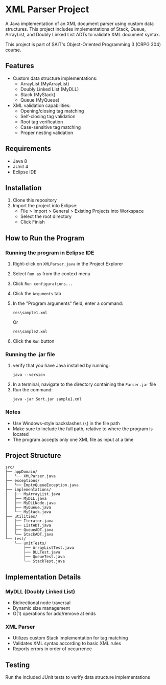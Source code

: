 # XML Parser Project

A Java implementation of an XML document parser using custom data structures. This project includes implementations of Stack, Queue, ArrayList, and Doubly Linked List ADTs to validate XML document syntax.

This project is part of SAIT's Object-Oriented Programming 3 (CRPG 304) course.

## Features

- Custom data structure implementations:
  - ArrayList (MyArrayList)
  - Doubly Linked List (MyDLL)
  - Stack (MyStack)
  - Queue (MyQueue)
- XML validation capabilities:
  - Opening/closing tag matching
  - Self-closing tag validation
  - Root tag verification
  - Case-sensitive tag matching
  - Proper nesting validation

## Requirements

- Java 8 
- JUnit 4
- Eclipse IDE

## Installation

1. Clone this repository
2. Import the project into Eclipse:
   - File > Import > General > Existing Projects into Workspace
   - Select the root directory
   - Click Finish

## How to Run the Program

### Running the program in Eclipse IDE
1. Right-click on `XMLParser.java` in the Project Explorer
2. Select `Run as` from the context menu
3. Click `Run configurations...`
4. Click the `Arguments` tab
5. In the "Program arguments" field, enter a command:
 
   ```
   res\sample1.xml
   ```
   Or
   ```
   res\sample2.xml
   ```
7. Click the `Run` button

### Running the .jar file

1. verify that you have Java installed by running:
   ```
   java --version
   ```
2. In a terminal, navigate to the directory containing the `Parser.jar` file
3. Run the command:
   ```
   java -jar Sort.jar sample1.xml
   ```
   
### Notes
- Use Windows-style backslashes (`\`) in the file path
- Make sure to include the full path, relative to where the program is located
- The program accepts only one XML file as input at a time

## Project Structure

```
src/
├── appDomain/
│   └── XMLParser.java
├── exceptions/
│   └── EmptyQueueException.java
├── implementations/
│   ├── MyArrayList.java
│   ├── MyDLL.java
│   ├── MyDLLNode.java
│   ├── MyQueue.java
│   └── MyStack.java
├── utilities/
│   ├── Iterator.java
│   ├── ListADT.java
│   ├── QueueADT.java
│   └── StackADT.java
└── test/
    └── unitTests/
        ├── ArrayListTest.java
        ├── DLLTest.java
        ├── QueueTest.java
        └── StackTest.java
```

## Implementation Details

### MyDLL (Doubly Linked List)
- Bidirectional node traversal
- Dynamic size management
- O(1) operations for add/remove at ends

### XML Parser
- Utilizes custom Stack implementation for tag matching
- Validates XML syntax according to basic XML rules
- Reports errors in order of occurrence

## Testing

Run the included JUnit tests to verify data structure implementations
